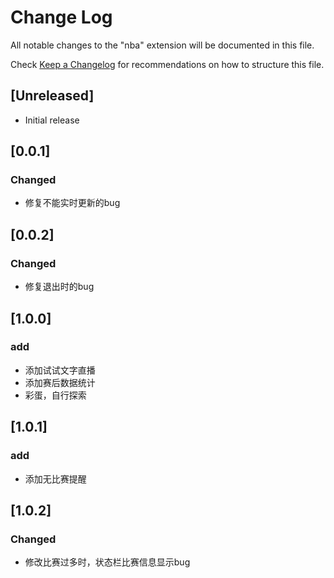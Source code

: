 # Change Log

All notable changes to the "nba" extension will be documented in this file.

Check [Keep a Changelog](http://keepachangelog.com/) for recommendations on how to structure this file.

## [Unreleased]

- Initial release
  
## [0.0.1] 
### Changed
- 修复不能实时更新的bug

## [0.0.2] 
### Changed
- 修复退出时的bug


## [1.0.0] 
### add
- 添加试试文字直播
- 添加赛后数据统计
- 彩蛋，自行探索

## [1.0.1] 
### add
- 添加无比赛提醒

## [1.0.2] 
### Changed
- 修改比赛过多时，状态栏比赛信息显示bug